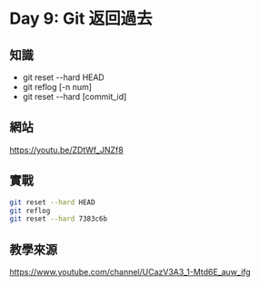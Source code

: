 # Day 9: Git 返回過去

## 知識

* git reset --hard HEAD
* git reflog [-n num]
* git reset --hard [commit_id]

## 網站

<https://youtu.be/ZDtWf_JNZf8>

## 實戰

```bash
git reset --hard HEAD
git reflog
git reset --hard 7383c6b
```

## 教學來源

<https://www.youtube.com/channel/UCazV3A3_1-Mtd6E_auw_ifg>